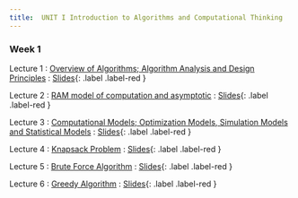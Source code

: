 ```yaml
---
title:  UNIT I Introduction to Algorithms and Computational Thinking
---
```


### Week 1


Lecture 1 
  : [Overview of Algorithms; Algorithm Analysis and Design Principles](#)
    : [Slides](#){: .label .label-red }
  
Lecture 2
  : [RAM model of computation and asymptotic](#)
    : [Slides](#){: .label .label-red }

Lecture 3 
  : [Computational Models; Optimization Models, Simulation Models and Statistical Models](#)
    : [Slides](#){: .label .label-red }
  
Lecture 4 
  : [Knapsack Problem](#)
    : [Slides](#){: .label .label-red }
  
Lecture 5
  : [Brute Force Algorithm](#)
    : [Slides](#){: .label .label-red }
  
Lecture 6
  : [Greedy Algorithm](#)
    : [Slides](#){: .label .label-red }
  
